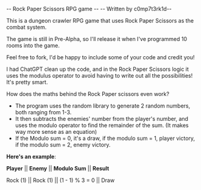 -- Rock Paper Scissors RPG game --
-- Written by c0mp7t3rk1d-- 

This is a dungeon crawler RPG game that uses Rock Paper Scissors as the combat system.

The game is still in Pre-Alpha, so I'll release it when I've programmed 10 rooms into the game.

Feel free to fork, I'd be happy to include some of your code and credit you!

I had ChatGPT clean up the code, and in the Rock Paper Scissors logic it uses the modulus operator to avoid having to write out all the possibilities! It's pretty smart.

How does the maths behind the Rock Paper scissors even work?
- The program uses the random library to generate 2 random numbers, both ranging from 1-3.
- It then subtracts the enemies' number from the player's number, and uses the modulo operator to find the remainder of the sum. (It makes way more sense as an equation)
- If the Modulo sum = 0, it's a draw, if the modulo sum = 1, player victory, if the modulo sum = 2, enemy victory.

**Here's an example**:

**Player** || **Enemy** || **Modulo Sum** || **Result**

Rock (1) ||	Rock (1) ||	(1 - 1) % 3 = 0 ||	Draw
